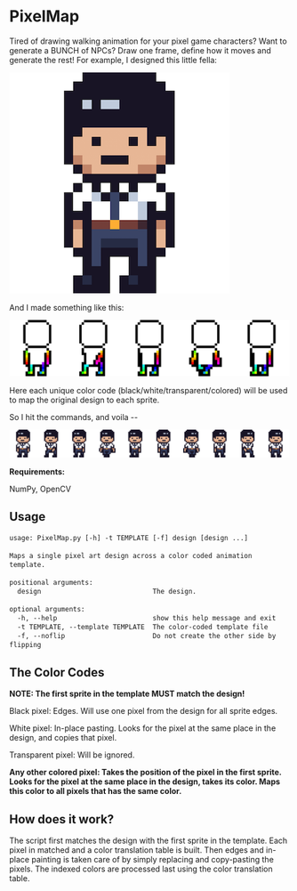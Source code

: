 # PixelMap

Tired of drawing walking animation for your pixel game characters? Want to generate a BUNCH of NPCs? Draw one frame, define how it moves and generate the rest! For example, I designed this little fella:

![design](demos/design.png)

And I made something like this:

![template](demos/template.png)

Here each unique color code (black/white/transparent/colored) will be used to map the original design to each sprite.

So I hit the commands, and voila --

![spritesheet](demos/spritesheet.png)


**Requirements:**

NumPy, OpenCV

## Usage

```
usage: PixelMap.py [-h] -t TEMPLATE [-f] design [design ...]

Maps a single pixel art design across a color coded animation template.

positional arguments:
  design                            The design.

optional arguments:
  -h, --help                        show this help message and exit
  -t TEMPLATE, --template TEMPLATE  The color-coded template file
  -f, --noflip                      Do not create the other side by flipping
```

## The Color Codes

**NOTE: The first sprite in the template MUST match the design!**

Black pixel: Edges. Will use one pixel from the design for all sprite edges.

White pixel: In-place pasting. Looks for the pixel at the same place in the design, and copies that pixel.

Transparent pixel: Will be ignored. 

**Any other colored pixel: Takes the position of the pixel in the first sprite. Looks for the pixel at the same place in the design, takes its color. Maps this color to all pixels that has the same color.**

## How does it work?

The script first matches the design with the first sprite in the template. Each pixel in matched and a color translation table is built. Then edges and in-place painting is taken care of by simply replacing and copy-pasting the pixels. The indexed colors are processed last using the color translation table. 

